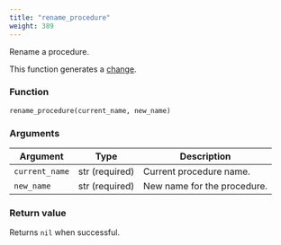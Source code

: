 ```yaml
---
title: "rename_procedure"
weight: 389
---
```


Rename a procedure.

This function generates a [change](../../overview/changes).

### Function

`rename_procedure(current_name, new_name)`

### Arguments

Argument | Type | Description
-------- | ---- | -----------
`current_name` | str (required) | Current procedure name.
`new_name` | str (required) | New name for the procedure.

### Return value

Returns `nil` when successful.
